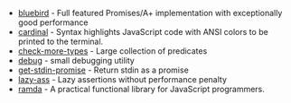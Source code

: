 * [bluebird](https://github.com/petkaantonov/bluebird) - Full featured Promises/A+ implementation with exceptionally good performance
* [cardinal](https://github.com/thlorenz/cardinal) - Syntax highlights JavaScript code with ANSI colors to be printed to the terminal.
* [check-more-types](https://github.com/kensho/check-more-types) - Large collection of predicates
* [debug](https://github.com/visionmedia/debug) - small debugging utility
* [get-stdin-promise](https://github.com/metaraine/get-stdin-promise) - Return stdin as a promise
* [lazy-ass](https://github.com/bahmutov/lazy-ass) - Lazy assertions without performance penalty
* [ramda](https://www.github.com/ramda/ramda) - A practical functional library for JavaScript programmers.
